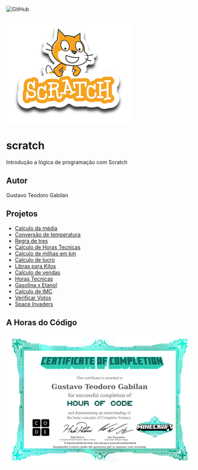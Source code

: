 ![GitHub](https://img.shields.io/github/license/GustavoTeodoroGabilan/scratch?style=for-the-badge&logo=scratch&logoColor=orange)

![Scratch](https://github.com/GustavoTeodoroGabilan/scratch/blob/main/assets/icons/scratch.png)


# scratch
Introdução a lógica de programação com Scratch
## Autor
Gustavo Teodoro Gabilan
## Projetos
- [Calculo da média](https://scratch.mit.edu/projects/881964825/)
- [Conversão de temperatura](https://scratch.mit.edu/projects/882612327/)
- [Regra de tres](https://scratch.mit.edu/projects/882639458/)
- [Calculo de Horas Tecnicas](https://scratch.mit.edu/projects/884973175/)
- [Calculo de milhas em km](https://scratch.mit.edu/projects/885324826)
- [Calculo de lucro](https://scratch.mit.edu/projects/885325210)
- [Libras para Kilos](https://scratch.mit.edu/projects/885325493)
- [Calculo de vendas](https://scratch.mit.edu/projects/885325781)
- [Horas Tecnicas](https://scratch.mit.edu/projects/886848632)
- [Gasolina x Etanol](https://scratch.mit.edu/projects/887236056)
- [Calculo de IMC](https://scratch.mit.edu/projects/888436084)
- [Verificar Votos](https://scratch.mit.edu/projects/889665199)
- [Space Invaders](https://scratch.mit.edu/projects/896358768)

## A Horas do Código
![Certificado](https://github.com/GustavoTeodoroGabilan/scratch/blob/main/assets/icons/Certificado.jpg)
